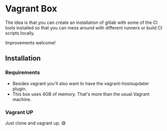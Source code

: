 # Vagrant Box

The idea is that you can create an installation of gitlab with some of the CI tools installed so that you can mess around with different runners or build CI scripts locally.

Improvements welcome!

## Installation

### Requirements

  * Besides vagrant you'll also want to have the vagrant-hostsupdater plugin. 
  * This box uses 4GB of memory. That's more than the usual Vagrant machine.

### Vagrant UP

Just clone and vagrant up. :smile:
